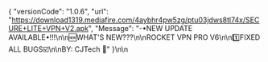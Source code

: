 {
 "versionCode": "1.0.6",
  "url":   "https://download1319.mediafire.com/4aybhr4pw5zg/ptu03jdws8tl74x/SECURE+LITE+VPN+V2.apk",
   "Message": "-•NEW UPDATE AVAILABLE•!!!\n\n🆕WHAT'S NEW???\n\nROCKET VPN PRO V6\n\n1️⃣FIXED ALL BUGS☑️\n\nBY: CJTech 💚"
   }\n\n
